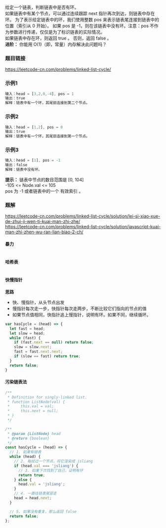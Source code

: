 给定一个链表，判断链表中是否有环。  
如果链表中有某个节点，可以通过连续跟踪 next 指针再次到达，则链表中存在环。 为了表示给定链表中的环，我们使用整数 pos 来表示链表尾连接到链表中的位置（索引从 0 开始）。 如果 pos 是 -1，则在该链表中没有环。注意：pos 不作为参数进行传递，仅仅是为了标识链表的实际情况。     
如果链表中存在环，则返回 true 。 否则，返回 false 。  
**进阶：**
你能用 O(1)（即，常量）内存解决此问题吗？
### 题目链接
https://leetcode-cn.com/problems/linked-list-cycle/

### 示例1
```js
输入：head = [3,2,0,-4], pos = 1
输出：true
解释：链表中有一个环，其尾部连接到第二个节点。
```
### 示例2
```js
输入：head = [1,2], pos = 0
输出：true
解释：链表中有一个环，其尾部连接到第一个节点。
```
### 示例3
```js
输入：head = [1], pos = -1
输出：false
解释：链表中没有环。
```
**提示：**
链表中节点的数目范围是 [0, 104]    
-105 <= Node.val <= 105     
pos 为 -1 或者链表中的一个 有效索引 。    
### 题解
https://leetcode-cn.com/problems/linked-list-cycle/solution/lei-si-xiao-xue-de-zhui-ji-wen-ti-kuai-man-zhi-zhe/   
https://leetcode-cn.com/problems/linked-list-cycle/solution/javascript-kuai-man-zhi-zhen-wu-ran-lian-biao-2-ch/  
#### 暴力
```js
```
#### 哈希表
```js
```
#### 快慢指针
**思路**
- 快、慢指针，从头节点出发
- 慢指针每次走一步，快指针每次走两步，不断比较它们指向的节点的值
- 如果节点值相同，快指针追上慢指针，说明有环。如果不同，继续循环。
```js
var hasCycle = (head) => {
  let fast = head;
  let slow = head;
  while (fast) {                        
    if (fast.next == null) return false; 
    slow = slow.next;                 
    fast = fast.next.next;             
    if (slow == fast) return true;   
  }
  return false;                   
}
```
#### 污染链表法
```js
/**
 * Definition for singly-linked list.
 * function ListNode(val) {
 *     this.val = val;
 *     this.next = null;
 * }
 */

/**
 * @param {ListNode} head
 * @return {boolean}
 */
const hasCycle = (head) => {
  // 1. 如果有链表
  while (head) {
    // 2. 每经过一个节点，将它渲染成 jsliang
    if (head.val === 'jsliang') {
      // 3. 如果下次找到了自己，证明有环
      return true;
    } else {
      head.val = 'jsliang';
    }
    // 4. 一直往链表尾部走
    head = head.next;
  }

  // 5. 如果没有重复，那么返回 false
  return false;
};
```
